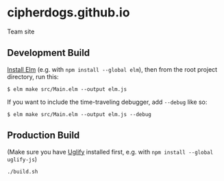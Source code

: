 # cipherdogs.github.io
Team site

## Development Build

[Install Elm](https://guide.elm-lang.org/install.html) (e.g. with `npm install --global elm`), then from the root project directory, run this:

```
$ elm make src/Main.elm --output elm.js
```

If you want to include the time-traveling debugger, add `--debug` like so:

```
$ elm make src/Main.elm --output elm.js --debug
```

## Production Build

(Make sure you have [Uglify](http://lisperator.net/uglifyjs/) installed first, e.g. with `npm install --global uglify-js`)

```
./build.sh
```